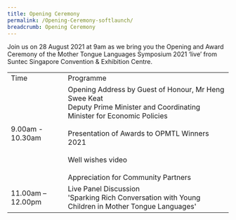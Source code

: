 ```yaml
---
title: Opening Ceremony
permalink: /Opening-Ceremony-softlaunch/
breadcrumb: Opening Ceremony
---
```


<html>
<body>
<style>
 iframe{
border : 0;
width:80% ;
}
 </style>
<!-- Global site tag (gtag.js) - Google Ads: 726049306 -->
<script async src="https://www.googletagmanager.com/gtag/js?id=AW-726049306"></script>
<script>
  window.dataLayer = window.dataLayer || [];
  function gtag(){dataLayer.push(arguments);}
  gtag('js', new Date());

  gtag('config', 'AW-726049306');
</script>
<div>
<p>Join us on 28 August 2021 at 9am as we bring you the Opening and Award Ceremony of the Mother Tongue Languages Symposium 2021 ‘live’ from Suntec Singapore Convention & Exhibition Centre.</p>
 
<table>
  <tr>
    <td>Time</td>
    <td>Programme</td>
  </tr>
  <tr>
    <td>9.00am - 10.30am</td>
    <td>
      Opening Address by Guest of Honour, Mr Heng Swee Keat<br/>
      Deputy Prime Minister and Coordinating Minister for Economic Policies<br/><br/>
      Presentation of Awards to OPMTL Winners 2021<br/><br/>
      Well wishes video<br/><br/>
      Appreciation for Community Partners
    </td>
  </tr>
  <tr>
    <td>11.00am – 12.00pm</td>
    <td>
      Live Panel Discussion<br/>
      'Sparking Rich Conversation with Young Children in Mother Tongue Languages'
    </td>
  </tr>
</table>
  
</div>
